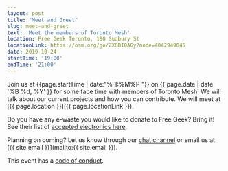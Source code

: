 ```yaml
---
layout: post
title: "Meet and Greet"
slug: meet-and-greet
text: 'Meet the members of Toronto Mesh'
location: Free Geek Toronto, 180 Sudbury St
locationLink: https://osm.org/go/ZX6BI0AGy?node=4042949045
date: 2019-10-24
startTime: '19:00'
endTime: '21:00'
---
```


Join us at {{page.startTime | date:"%-I:%M%P "}} on {{ page.date | date: '%B %d, %Y' }} for some face time with members of Toronto Mesh! We will talk about our current projects and how you can contribute. We will meet at [{{ page.location }}]({{ page.locationLink }}).

Do you have any e-waste you would like to donate to Free Geek? Bring it! See their list of [accepted electronics here](https://www.freegeektoronto.org/pick-up/).

Planning on coming? Let us know through our [chat channel](https://chat.tomesh.net/#/room/#tomesh:tomesh.net) or email us at [{{ site.email }}](mailto:{{ site.email }}).

This event has a [code of conduct](/code-of-conduct/).
